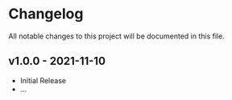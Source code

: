 # Changelog

All notable changes to this project will be documented in this file.

## v1.0.0 - 2021-11-10

-   Initial Release
-   …
